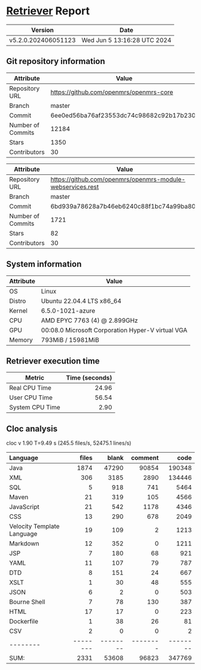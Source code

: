 # [Retriever](https://github.com/PalladioSimulator/Palladio-ReverseEngineering-Retriever) Report
| Version | Date |
| ------- | ---- |
| v5.2.0.202406051123 | Wed Jun  5 13:16:28 UTC 2024 |

## Git repository information
|      Attribute    | Value |
| ----------------- | ----- |
| Repository URL    | https://github.com/openmrs/openmrs-core |
| Branch            | master |
| Commit            | 6ee0ed56ba76af23553dc74c98682c92b17b230f |
| Number of Commits | 12184 |
| Stars             | 1350 |
| Contributors      | 30 |

|      Attribute    | Value |
| ----------------- | ----- |
| Repository URL    | https://github.com/openmrs/openmrs-module-webservices.rest |
| Branch            | master |
| Commit            | 6bd939a78628a7b46eb6240c88f1bc74a99ba80c |
| Number of Commits | 1721 |
| Stars             | 82 |
| Contributors      | 30 |


## System information
| Attribute | Value |
| --------- | ----- |
| OS | Linux  |
| Distro | Ubuntu 22.04.4 LTS x86_64  |
| Kernel | 6.5.0-1021-azure  |
| CPU | AMD EPYC 7763 (4) @ 2.899GHz  |
| GPU | 00:08.0 Microsoft Corporation Hyper-V virtual VGA  |
| Memory | 793MiB / 15981MiB  |

## Retriever execution time
| Metric | Time (seconds) |
| --- | ---: |
| Real CPU Time | 24.96 |
| User CPU Time | 56.54 |
| System CPU Time | 2.90 |
<!--
Explainations:
- __Real CPU Time__: actual time the command has run (can be less than total time spent in user and system mode for multi-threaded processes)
- __User CPU Time__: time the command has spent running in user mode
- __System CPU Time__: time the command has spent running in system or kernel mode
-->

## Cloc analysis
cloc v 1.90  T=9.49 s (245.5 files/s, 52475.1 lines/s)

Language|files|blank|comment|code
:-------|-------:|-------:|-------:|-------:
Java|1874|47290|90854|190348
XML|306|3185|2890|134446
SQL|5|918|741|5464
Maven|21|319|105|4566
JavaScript|21|542|1178|4346
CSS|13|290|678|2049
Velocity Template Language|19|109|2|1213
Markdown|12|352|0|1211
JSP|7|180|68|921
YAML|11|107|79|787
DTD|8|151|24|667
XSLT|1|30|48|555
JSON|6|2|0|503
Bourne Shell|7|78|130|387
HTML|17|17|0|223
Dockerfile|1|38|26|81
CSV|2|0|0|2
--------|--------|--------|--------|--------
SUM:|2331|53608|96823|347769
